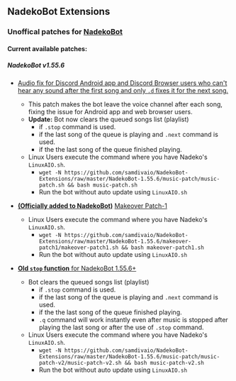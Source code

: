 ## NadekoBot Extensions

### Unoffical patches for [NadekoBot](https://github.com/Kwoth/NadekoBot)

#### Current available patches:

##### NadekoBot v1.55.6

- [Audio fix for Discord Android app and Discord Browser users who can't hear any sound after the first song and only `.d` fixes it for the next song.](https://github.com/samdivaio/NadekoBot-Extensions/tree/master/NadekoBot-1.55.6/music-patch)
	- This patch makes the bot leave the voice channel after each song, fixing the issue for Android app and web browser users.
	- **Update:** Bot now clears the queued songs list (playlist)
		- if `.stop` command is used.
		- if the last song of the queue is playing and `.next` command is used.
		- if the the last song of the queue finished playing.
	- Linux Users execute the command where you have Nadeko's `LinuxAIO.sh`.
		- `wget -N https://github.com/samdivaio/NadekoBot-Extensions/raw/master/NadekoBot-1.55.6/music-patch/music-patch.sh && bash music-patch.sh`
		- Run the bot without auto update using `LinuxAIO.sh`

- [**(Officially added to NadekoBot)**](https://github.com/Kwoth/NadekoBot/pull/1397) [Makeover Patch-1](https://github.com/samdivaio/NadekoBot-Extensions/tree/master/NadekoBot-1.55.6/makeover-patch1)
	- Linux Users execute the command where you have Nadeko's `LinuxAIO.sh`.
		- `wget -N https://github.com/samdivaio/NadekoBot-Extensions/raw/master/NadekoBot-1.55.6/makeover-patch1/makeover-patch1.sh && bash makeover-patch1.sh`
		- Run the bot without auto update using `LinuxAIO.sh`

- [**Old `stop` function** for NadekoBot 1.55.6+](https://github.com/samdivaio/NadekoBot-Extensions/tree/master/NadekoBot-1.55.6/music-patch/music-patch-v2)
	- Bot clears the queued songs list (playlist)
		- if `.stop` command is used.
		- if the last song of the queue is playing and `.next` command is used.
		- if the the last song of the queue finished playing.
		- `.q` command will work instantly even after music is stopped after playing the last song or after the use of `.stop` command.
	- Linux Users execute the command where you have Nadeko's `LinuxAIO.sh`.
		- `wget -N https://github.com/samdivaio/NadekoBot-Extensions/raw/master/NadekoBot-1.55.6/music-patch/music-patch-v2/music-patch-v2.sh && bash music-patch-v2.sh`
		- Run the bot without auto update using `LinuxAIO.sh`
